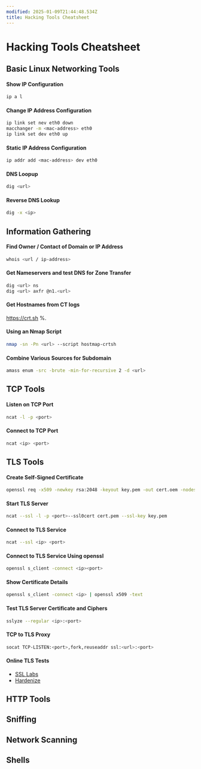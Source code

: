 ```yaml
---
modified: 2025-01-09T21:44:48.534Z
title: Hacking Tools Cheatsheet
---
```


# Hacking Tools Cheatsheet

## Basic Linux Networking Tools

#### Show IP Configuration

```bash
ip a l
```

#### Change IP Address Configuration

```bash
ip link set nev eth0 down
macchanger -m <mac-address> eth0
ip link set dev eth0 up
```

#### Static IP Address Configuration

```bash
ip addr add <mac-address> dev eth0
```

#### DNS Loopup

```bash
dig <url>
```

#### Reverse DNS Lookup

```bash
dig -x <ip>
```

## Information Gathering

#### Find Owner / Contact of Domain or IP Address

```bash
whois <url / ip-address>
```

#### Get Nameservers and test DNS for Zone Transfer

```bash
dig <url> ns
dig <url> axfr @n1.<url>
```

#### Get Hostnames from CT logs

https://crt.sh
%.<url>

#### Using an Nmap Script

```bash
nmap -sn -Pn <url> --script hostmap-crtsh
```

#### Combine Various Sources for Subdomain

```bash
amass enum -src -brute -min-for-recursive 2 -d <url>
```

## TCP Tools

#### Listen on TCP Port

```bash
ncat -l -p <port>
```

#### Connect to TCP Port

```bash
ncat <ip> <port>
```

## TLS Tools

#### Create Self-Signed Certificate

```bash
openssl req -x509 -newkey rsa:2048 -keyout key.pem -out cert.oem -nodes -subj "/CN=<url>/"
```

#### Start TLS Server

```bash
ncat --ssl -l -p <port>--ssl0cert cert.pem --ssl-key key.pem
```

#### Connect to TLS Service

```bash
ncat --ssl <ip> <port>
```

#### Connect to TLS Service Using openssl

```bash
openssl s_client -connect <ip><port>
```

#### Show Certificate Details

```bash
openssl s_client -connect <ip> | openssl x509 -text
```

#### Test TLS Server Certificate and Ciphers

```bash
sslyze --regular <ip>:<port>
```

#### TCP to TLS Proxy

```bash
socat TCP-LISTEN:<port>,fork,reuseaddr ssl:<url>:<port>
```

#### Online TLS Tests

- [SSL Labs](ssllabs.com)
- [Hardenize](hardenize.com)

## HTTP Tools

## Sniffing

## Network Scanning

## Shells
